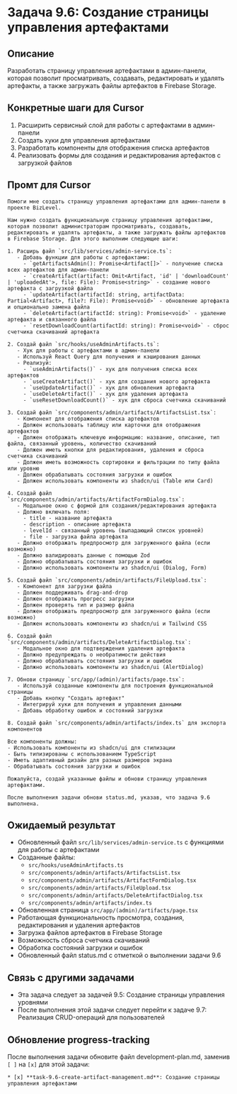 # Задача 9.6: Создание страницы управления артефактами

## Описание
Разработать страницу управления артефактами в админ-панели, которая позволит просматривать, создавать, редактировать и удалять артефакты, а также загружать файлы артефактов в Firebase Storage.

## Конкретные шаги для Cursor
1. Расширить сервисный слой для работы с артефактами в админ-панели
2. Создать хуки для управления артефактами
3. Разработать компоненты для отображения списка артефактов
4. Реализовать формы для создания и редактирования артефактов с загрузкой файлов

## Промт для Cursor
```
Помоги мне создать страницу управления артефактами для админ-панели в проекте BizLevel.

Нам нужно создать функциональную страницу управления артефактами, которая позволит администраторам просматривать, создавать, редактировать и удалять артефакты, а также загружать файлы артефактов в Firebase Storage. Для этого выполним следующие шаги:

1. Расширь файл `src/lib/services/admin-service.ts`:
   - Добавь функции для работы с артефактами:
     - `getArtifactsAdmin(): Promise<Artifact[]>` - получение списка всех артефактов для админ-панели
     - `createArtifact(artifact: Omit<Artifact, 'id' | 'downloadCount' | 'uploadedAt'>, file: File): Promise<string>` - создание нового артефакта с загрузкой файла
     - `updateArtifact(artifactId: string, artifactData: Partial<Artifact>, file?: File): Promise<void>` - обновление артефакта и опционально замена файла
     - `deleteArtifact(artifactId: string): Promise<void>` - удаление артефакта и связанного файла
     - `resetDownloadCount(artifactId: string): Promise<void>` - сброс счетчика скачиваний артефакта

2. Создай файл `src/hooks/useAdminArtifacts.ts`:
   - Хук для работы с артефактами в админ-панели
   - Используй React Query для получения и кэширования данных
   - Реализуй:
     - `useAdminArtifacts()` - хук для получения списка всех артефактов
     - `useCreateArtifact()` - хук для создания нового артефакта
     - `useUpdateArtifact()` - хук для обновления артефакта
     - `useDeleteArtifact()` - хук для удаления артефакта
     - `useResetDownloadCount()` - хук для сброса счетчика скачиваний

3. Создай файл `src/components/admin/artifacts/ArtifactsList.tsx`:
   - Компонент для отображения списка артефактов
   - Должен использовать таблицу или карточки для отображения артефактов
   - Должен отображать ключевую информацию: название, описание, тип файла, связанный уровень, количество скачиваний
   - Должен иметь кнопки для редактирования, удаления и сброса счетчика скачиваний
   - Должен иметь возможность сортировки и фильтрации по типу файла или уровню
   - Должен обрабатывать состояния загрузки и ошибок
   - Должен использовать компоненты из shadcn/ui (Table или Card)

4. Создай файл `src/components/admin/artifacts/ArtifactFormDialog.tsx`:
   - Модальное окно с формой для создания/редактирования артефакта
   - Должно включать поля:
     - title - название артефакта
     - description - описание артефакта
     - levelId - связанный уровень (выпадающий список уровней)
     - file - загрузка файла артефакта
   - Должно отображать предпросмотр для загруженного файла (если возможно)
   - Должно валидировать данные с помощью Zod
   - Должно обрабатывать состояния загрузки и ошибок
   - Должно использовать компоненты из shadcn/ui (Dialog, Form)

5. Создай файл `src/components/admin/artifacts/FileUpload.tsx`:
   - Компонент для загрузки файла
   - Должен поддерживать drag-and-drop
   - Должен отображать прогресс загрузки
   - Должен проверять тип и размер файла
   - Должен отображать предпросмотр для загруженного файла (если возможно)
   - Должен использовать компоненты из shadcn/ui и Tailwind CSS

6. Создай файл `src/components/admin/artifacts/DeleteArtifactDialog.tsx`:
   - Модальное окно для подтверждения удаления артефакта
   - Должно предупреждать о необратимости действия
   - Должно обрабатывать состояния загрузки и ошибок
   - Должно использовать компоненты из shadcn/ui (AlertDialog)

7. Обнови страницу `src/app/(admin)/artifacts/page.tsx`:
   - Используй созданные компоненты для построения функциональной страницы
   - Добавь кнопку "Создать артефакт"
   - Интегрируй хуки для получения и управления данными
   - Добавь обработку ошибок и состояний загрузки

8. Создай файл `src/components/admin/artifacts/index.ts` для экспорта компонентов

Все компоненты должны:
- Использовать компоненты из shadcn/ui для стилизации
- Быть типизированы с использованием TypeScript
- Иметь адаптивный дизайн для разных размеров экрана
- Обрабатывать состояния загрузки и ошибок

Пожалуйста, создай указанные файлы и обнови страницу управления артефактами.

После выполнения задачи обнови status.md, указав, что задача 9.6 выполнена.
```

## Ожидаемый результат
- Обновленный файл `src/lib/services/admin-service.ts` с функциями для работы с артефактами
- Созданные файлы:
  - `src/hooks/useAdminArtifacts.ts`
  - `src/components/admin/artifacts/ArtifactsList.tsx`
  - `src/components/admin/artifacts/ArtifactFormDialog.tsx`
  - `src/components/admin/artifacts/FileUpload.tsx`
  - `src/components/admin/artifacts/DeleteArtifactDialog.tsx`
  - `src/components/admin/artifacts/index.ts`
- Обновленная страница `src/app/(admin)/artifacts/page.tsx`
- Работающая функциональность просмотра, создания, редактирования и удаления артефактов
- Загрузка файлов артефактов в Firebase Storage
- Возможность сброса счетчика скачиваний
- Обработка состояний загрузки и ошибок
- Обновленный файл status.md с отметкой о выполнении задачи 9.6

## Связь с другими задачами
- Эта задача следует за задачей 9.5: Создание страницы управления уровнями
- После выполнения этой задачи следует перейти к задаче 9.7: Реализация CRUD-операций для пользователей

## Обновление progress-tracking
После выполнения задачи обновите файл development-plan.md, заменив `[ ]` на `[x]` для этой задачи:
```
* [x] **task-9.6-create-artifact-management.md**: Создание страницы управления артефактами
```
